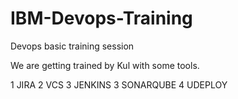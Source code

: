 # IBM-Devops-Training
Devops basic training session

We are getting trained by Kul with some tools.

1 JIRA
2 VCS
3 JENKINS
3 SONARQUBE
4 UDEPLOY

